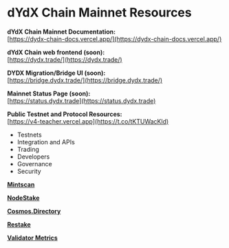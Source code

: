 # dYdX Chain Mainnet Resources

**dYdX Chain Mainnet Documentation:**\
[https://dydx-chain-docs.vercel.app/](https://dydx-chain-docs.vercel.app/)

**dYdX Chain web frontend (soon):**\
[https://dydx.trade/](https://dydx.trade/)

**DYDX Migration/Bridge UI (soon):**\
[https://bridge.dydx.trade/](https://bridge.dydx.trade/)

**Mainnet Status Page (soon):**\
[https://status.dydx.trade](https://status.dydx.trade)

**Public Testnet and Protocol Resources:**\
[https://v4-teacher.vercel.app](https://t.co/tKTUWacKld)
- Testnets
- Integration and APIs
- Trading
- Developers
- Governance
- Security

**[Mintscan](https://www.mintscan.io/dydx)**

**[NodeStake](https://explorer.nodestake.top/dydx)**

**[Cosmos.Directory](https://cosmos.directory/dydx)**

**[Restake](https://restake.app/dydx)**

**[Validator Metrics](https://p.ap1.datadoghq.com/sb/610e1836-51dd-11ee-a995-da7ad0900009-226f2d08f84e192e7d174a7595069b00?refresh_mode=sliding&tpl_var_ecs_cluster%5B0%5D=%2A&tpl_var_env%5B0%5D=mainnet&from_ts=1698338475579&to_ts=1698342075579&live=true)**


[//]: # (TODO: Keplr)
[//]: # (TODO: Discord Channels)
[//]: # (TODO: Various dashboards)

